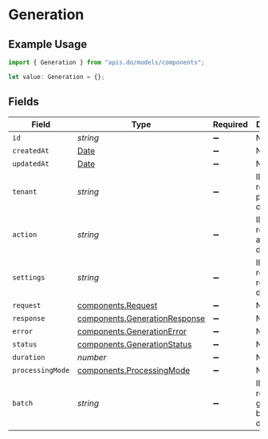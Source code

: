 # Generation

## Example Usage

```typescript
import { Generation } from "apis.do/models/components";

let value: Generation = {};
```

## Fields

| Field                                                                                         | Type                                                                                          | Required                                                                                      | Description                                                                                   |
| --------------------------------------------------------------------------------------------- | --------------------------------------------------------------------------------------------- | --------------------------------------------------------------------------------------------- | --------------------------------------------------------------------------------------------- |
| `id`                                                                                          | *string*                                                                                      | :heavy_minus_sign:                                                                            | N/A                                                                                           |
| `createdAt`                                                                                   | [Date](https://developer.mozilla.org/en-US/docs/Web/JavaScript/Reference/Global_Objects/Date) | :heavy_minus_sign:                                                                            | N/A                                                                                           |
| `updatedAt`                                                                                   | [Date](https://developer.mozilla.org/en-US/docs/Web/JavaScript/Reference/Global_Objects/Date) | :heavy_minus_sign:                                                                            | N/A                                                                                           |
| `tenant`                                                                                      | *string*                                                                                      | :heavy_minus_sign:                                                                            | ID of related projects document                                                               |
| `action`                                                                                      | *string*                                                                                      | :heavy_minus_sign:                                                                            | ID of related actions document                                                                |
| `settings`                                                                                    | *string*                                                                                      | :heavy_minus_sign:                                                                            | ID of related resources document                                                              |
| `request`                                                                                     | [components.Request](../../models/components/request.md)                                      | :heavy_minus_sign:                                                                            | N/A                                                                                           |
| `response`                                                                                    | [components.GenerationResponse](../../models/components/generationresponse.md)                | :heavy_minus_sign:                                                                            | N/A                                                                                           |
| `error`                                                                                       | [components.GenerationError](../../models/components/generationerror.md)                      | :heavy_minus_sign:                                                                            | N/A                                                                                           |
| `status`                                                                                      | [components.GenerationStatus](../../models/components/generationstatus.md)                    | :heavy_minus_sign:                                                                            | N/A                                                                                           |
| `duration`                                                                                    | *number*                                                                                      | :heavy_minus_sign:                                                                            | N/A                                                                                           |
| `processingMode`                                                                              | [components.ProcessingMode](../../models/components/processingmode.md)                        | :heavy_minus_sign:                                                                            | N/A                                                                                           |
| `batch`                                                                                       | *string*                                                                                      | :heavy_minus_sign:                                                                            | ID of related generation-batches document                                                     |